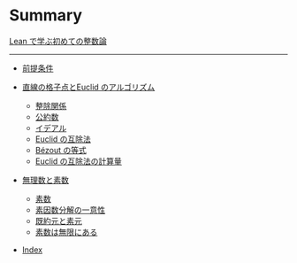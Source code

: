 # Summary

[Lean で学ぶ初めての整数論](README.md)

---

- [前提条件](./Prerequisite.md)

- [直線の格子点とEuclid のアルゴリズム](./Euclid.md)
  - [整除関係](./Divisibility.md)
  - [公約数](./CommonDivisor.md)
  - [イデアル]()
  - [Euclid の互除法]()
  - [Bézout の等式]()
  - [Euclid の互除法の計算量]()

- [無理数と素数]()
  - [素数]()
  - [素因数分解の一意性]()
  - [既約元と素元]()
  - [素数は無限にある]()

- [Index](./INDEXING.md)
